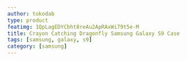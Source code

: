 ```yaml
---
author: tokodab
type: product
featimg: 1QpLagEDYCbht8reAu2ApRAxWi79t5e-M
title: Crayon Catching Dragonfly Samsung Galaxy S9 Case
tags: [samsung, galaxy, s9]
category: [samsung]
---
```

